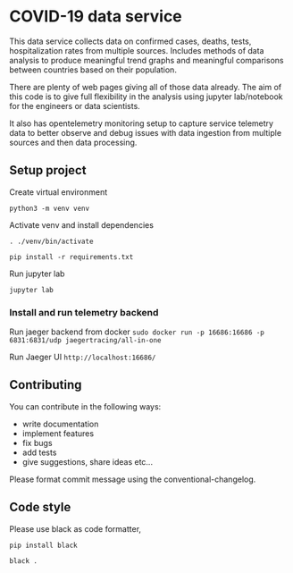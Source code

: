 # COVID-19 data service

This data service collects data on confirmed cases, deaths, tests, hospitalization rates from multiple sources. Includes methods of data analysis to produce meaningful trend graphs and meaningful comparisons between countries based on their population.

There are plenty of web pages giving all of those data already. The aim of this code is to give full flexibility in the analysis using jupyter lab/notebook for the engineers or data scientists.

It also has opentelemetry monitoring setup to capture service telemetry data to better observe and debug issues with data ingestion from multiple sources and then data processing.

## Setup project

Create virtual environment

`python3 -m venv venv`

Activate venv and install dependencies

`. ./venv/bin/activate`

`pip install -r requirements.txt`

Run jupyter lab

`jupyter lab`

### Install and run telemetry backend

Run jaeger backend from docker
`sudo docker run -p 16686:16686 -p 6831:6831/udp jaegertracing/all-in-one`

Run Jaeger UI
`http://localhost:16686/`

## Contributing

You can contribute in the following ways:

* write documentation
* implement features
* fix bugs
* add tests
* give suggestions, share ideas etc...

Please format commit message using the conventional-changelog.

## Code style

Please use black as code formatter,

`pip install black`

`black .`

